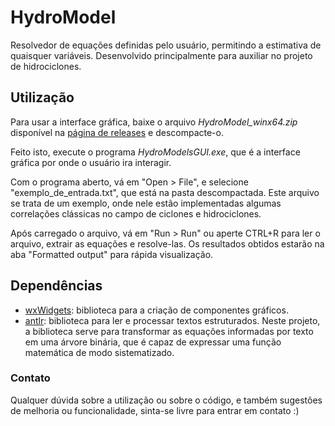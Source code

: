 # HydroModel

Resolvedor de equações definidas pelo usuário, permitindo a estimativa de quaisquer
variáveis. Desenvolvido principalmente para auxiliar no projeto de hidrociclones.

## Utilização

Para usar a interface gráfica, baixe o arquivo _HydroModel_winx64.zip_ disponível na
[página de releases](https://github.com/marcusbfs/HydroModel/releases) e descompacte-o.

Feito isto, execute o programa _HydroModelsGUI.exe_, que é a interface gráfica por onde
o usuário ira interagir.

Com o programa aberto, vá em "Open > File", e selecione "exemplo_de_entrada.txt", que
está na pasta descompactada. Este arquivo se trata de um exemplo, onde nele estão
implementadas algumas correlações clássicas no campo de ciclones e hidrociclones.

Após carregado o arquivo, vá em "Run > Run" ou aperte CTRL+R para ler o arquivo, extrair
as equações e resolve-las. Os resultados obtidos estarão na aba "Formatted output" para
rápida visualização.


## Dependências

- [wxWidgets](https://www.wxwidgets.org/): biblioteca para a criação de componentes
  gráficos.
- [antlr](https://www.antlr.org/): biblioteca para ler e processar textos estruturados.
  Neste projeto, a biblioteca serve para transformar as equações informadas por texto em
  uma árvore binária, que é capaz de expressar uma função matemática de modo
  sistematizado.


### Contato

Qualquer dúvida sobre a utilização ou sobre o código, e também sugestões de melhoria ou
funcionalidade, sinta-se livre para entrar em contato :)
